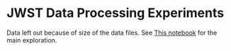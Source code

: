 # JWST Data Processing Experiments

Data left out because of size of the data files.
See [This notebook](DataProcessingExploration.ipynb) for the main exploration.
